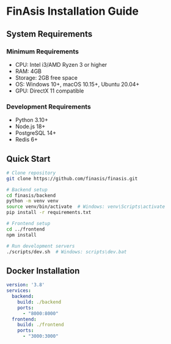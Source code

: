 # FinAsis Installation Guide

## System Requirements

### Minimum Requirements
- CPU: Intel i3/AMD Ryzen 3 or higher
- RAM: 4GB
- Storage: 2GB free space
- OS: Windows 10+, macOS 10.15+, Ubuntu 20.04+
- GPU: DirectX 11 compatible

### Development Requirements
- Python 3.10+
- Node.js 18+
- PostgreSQL 14+
- Redis 6+

## Quick Start

```bash
# Clone repository
git clone https://github.com/finasis/finasis.git

# Backend setup
cd finasis/backend
python -m venv venv
source venv/bin/activate  # Windows: venv\Scripts\activate
pip install -r requirements.txt

# Frontend setup
cd ../frontend
npm install

# Run development servers
./scripts/dev.sh  # Windows: scripts\dev.bat
```

## Docker Installation

```yaml
version: '3.8'
services:
  backend:
    build: ./backend
    ports: 
      - "8000:8000"
  frontend:
    build: ./frontend
    ports:
      - "3000:3000"
```

